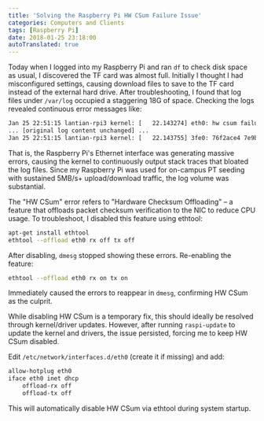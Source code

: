 ```yaml
---
title: 'Solving the Raspberry Pi HW CSum Failure Issue'
categories: Computers and Clients
tags: [Raspberry Pi]
date: 2018-01-25 23:18:00
autoTranslated: true
---
```



Today when I logged into my Raspberry Pi and ran `df` to check disk space as usual, I discovered the TF card was almost full. Initially I thought I had misconfigured settings, causing download files to save to the TF card instead of the external hard drive. After troubleshooting, I found that log files under `/var/log` occupied a staggering 18G of space. Checking the logs revealed continuous error messages like:

```bash
Jan 25 22:51:15 lantian-rpi3 kernel: [   22.143274] eth0: hw csum failure
... [original log content unchanged] ...
Jan 25 22:51:15 lantian-rpi3 kernel: [   22.143755] 3fe0: 76f2ace4 7e9b5cc0 76b29dd4 0006ac00 60000010 ffffffff
```

That is, the Raspberry Pi's Ethernet interface was generating massive errors, causing the kernel to continuously output stack traces that bloated the log files. Since my Raspberry Pi was used for on-campus PT seeding with sustained 5MB/s+ upload/download traffic, the log volume was substantial.

The "HW CSum" error refers to "Hardware Checksum Offloading" – a feature that offloads packet checksum verification to the NIC to reduce CPU usage. To troubleshoot, I disabled this feature using ethtool:

```bash
apt-get install ethtool
ethtool --offload eth0 rx off tx off
```

After disabling, `dmesg` stopped showing these errors. Re-enabling the feature:

```bash
ethtool --offload eth0 rx on tx on
```

Immediately caused the errors to reappear in `dmesg`, confirming HW CSum as the culprit.

While disabling HW CSum is a temporary fix, this should ideally be resolved through kernel/driver updates. However, after running `raspi-update` to update the kernel and drivers, the issue persisted, forcing me to keep HW CSum disabled.

Edit `/etc/network/interfaces.d/eth0` (create it if missing) and add:

```bash
allow-hotplug eth0
iface eth0 inet dhcp
    offload-rx off
    offload-tx off
```

This will automatically disable HW CSum via ethtool during system startup.
```
